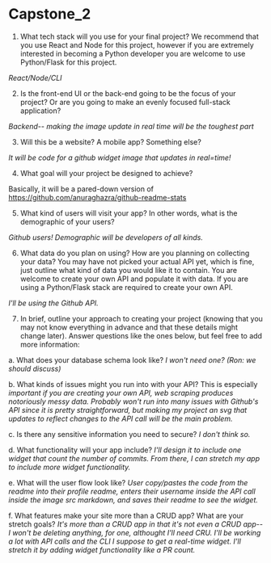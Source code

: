 # Capstone_2

1. What tech stack will you use for your final project? We recommend that you use
React and Node for this project, however if you are extremely interested in
becoming a Python developer you are welcome to use Python/Flask for this
project.

_React/Node/CLI_

2. Is the front-end UI or the back-end going to be the focus of your project? Or are
you going to make an evenly focused full-stack application?

_Backend-- making the image update in real time will be the toughest part_

3. Will this be a website? A mobile app? Something else?

_It will be code for a github widget image that updates in real=time!_

4. What goal will your project be designed to achieve?

Basically, it will be a pared-down version of 
https://github.com/anuraghazra/github-readme-stats

5. What kind of users will visit your app? In other words, what is the demographic of
your users?

_Github users! Demographic will be developers of all kinds._ 

6. What data do you plan on using? How are you planning on collecting your data?
You may have not picked your actual API yet, which is fine, just outline what kind
of data you would like it to contain. You are welcome to create your own API and
populate it with data. If you are using a Python/Flask stack are required to create
your own API.

_I'll be using the Github API._


7. In brief, outline your approach to creating your project (knowing that you may not
know everything in advance and that these details might change later). Answer
questions like the ones below, but feel free to add more information:

a. What does your database schema look like?
_I won't need one? (Ron: we should discuss)_

b. What kinds of issues might you run into with your API? This is especially
_important if you are creating your own API, web scraping produces
notoriously messy data. 
Probably won't run into many issues with Github's API since it is pretty straightforward, but
making my project an svg that updates to reflect changes to the API call will be the main problem._

c. Is there any sensitive information you need to secure?
_I don't think so._

d. What functionality will your app include?
_I'll design it to include one widget that count the number of commits.
From there, I can stretch my app to include more widget functionality._

e. What will the user flow look like?
_User copy/pastes the code from the readme into their profile readme,
enters their username inside the API call inside the image src markdown,
and saves their readme to see the widget._

f. What features make your site more than a CRUD app? What are your
stretch goals?
_It's more than a CRUD app in that it's not even a CRUD app--
I won't be deleting anything, for one, althought I'll need CRU. 
I'll be working a lot with API calls and the CLI I suppose to get 
a real-time widget. I'll stretch it by adding widget functionality
like a PR count._
